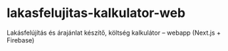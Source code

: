 # lakasfelujitas-kalkulator-web
 Lakásfelújítás és árajánlat készítő, költség kalkulátor – webapp (Next.js + Firebase)
